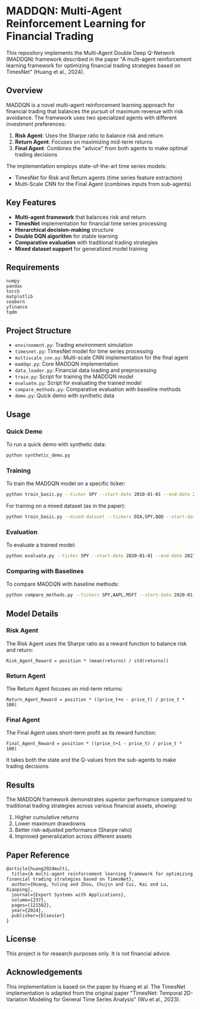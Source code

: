 # MADDQN: Multi-Agent Reinforcement Learning for Financial Trading

This repository implements the Multi-Agent Double Deep Q-Network (MADDQN) framework described in the paper "A multi-agent reinforcement learning framework for optimizing financial trading strategies based on TimesNet" (Huang et al., 2024).

## Overview

MADDQN is a novel multi-agent reinforcement learning approach for financial trading that balances the pursuit of maximum revenue with risk avoidance. The framework uses two specialized agents with different investment preferences:

1. **Risk Agent**: Uses the Sharpe ratio to balance risk and return
2. **Return Agent**: Focuses on maximizing mid-term returns
3. **Final Agent**: Combines the "advice" from both agents to make optimal trading decisions

The implementation employs state-of-the-art time series models:
- TimesNet for Risk and Return agents (time series feature extraction)
- Multi-Scale CNN for the Final Agent (combines inputs from sub-agents)

## Key Features

- **Multi-agent framework** that balances risk and return
- **TimesNet** implementation for financial time series processing
- **Hierarchical decision-making** structure
- **Double DQN algorithm** for stable learning
- **Comparative evaluation** with traditional trading strategies
- **Mixed dataset support** for generalized model training

## Requirements

```
numpy
pandas
torch
matplotlib
seaborn
yfinance
tqdm
```

## Project Structure

- `environment.py`: Trading environment simulation
- `timesnet.py`: TimesNet model for time series processing
- `multiscale_cnn.py`: Multi-scale CNN implementation for the final agent
- `maddqn.py`: Core MADDQN implementation 
- `data_loader.py`: Financial data loading and preprocessing
- `train.py`: Script for training the MADDQN model
- `evaluate.py`: Script for evaluating the trained model
- `compare_methods.py`: Comparative evaluation with baseline methods
- `demo.py`: Quick demo with synthetic data

## Usage

### Quick Demo

To run a quick demo with synthetic data:

```bash
python synthetic_demo.py
```

### Training

To train the MADDQN model on a specific ticker:

```bash
python train_basic.py --ticker SPY --start-date 2010-01-01 --end-date 2021-12-31 --num-episodes 100
```

For training on a mixed dataset (as in the paper):

```bash
python train_basic.py --mixed-dataset --tickers DIA,SPY,QQQ --start-date 2010-01-01 --end-date 2021-12-31 --num-episodes 100
```

### Evaluation

To evaluate a trained model:

```bash
python evaluate.py --ticker SPY --start-date 2020-01-01 --end-date 2021-12-31 --model-path results/model_final.pt
```

### Comparing with Baselines

To compare MADDQN with baseline methods:

```bash
python compare_methods.py --tickers SPY,AAPL,MSFT --start-date 2020-01-01 --end-date 2021-12-31 --model-path results/model_final.pt
```

## Model Details

### Risk Agent

The Risk Agent uses the Sharpe ratio as a reward function to balance risk and return:

```
Risk_Agent_Reward = position * (mean(returns) / std(returns))
```

### Return Agent

The Return Agent focuses on mid-term returns:

```
Return_Agent_Reward = position * ((price_t+n - price_t) / price_t * 100)
```

### Final Agent

The Final Agent uses short-term profit as its reward function:

```
Final_Agent_Reward = position * ((price_t+1 - price_t) / price_t * 100)
```

It takes both the state and the Q-values from the sub-agents to make trading decisions.

## Results

The MADDQN framework demonstrates superior performance compared to traditional trading strategies across various financial assets, showing:

1. Higher cumulative returns
2. Lower maximum drawdowns
3. Better risk-adjusted performance (Sharpe ratio)
4. Improved generalization across different assets

## Paper Reference

```
@article{huang2024multi,
  title={A multi-agent reinforcement learning framework for optimizing financial trading strategies based on TimesNet},
  author={Huang, Yuling and Zhou, Chujin and Cui, Kai and Lu, Xiaoping},
  journal={Expert Systems with Applications},
  volume={237},
  pages={121502},
  year={2024},
  publisher={Elsevier}
}
```

## License

This project is for research purposes only. It is not financial advice.

## Acknowledgements

This implementation is based on the paper by Huang et al. The TimesNet implementation is adapted from the original paper "TimesNet: Temporal 2D-Variation Modeling for General Time Series Analysis" (Wu et al., 2023).
